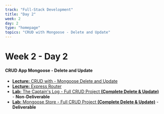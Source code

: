 ```yaml
---
track: "Full-Stack Development"
title: "Day 2"
week: 2
day: 2
type: "homepage"
topics: "CRUD with Mongoose - Delete and Update"
---
```


# Week 2 - Day 2

#### CRUD App Mongoose - Delete and Update

- [**Lecture:** CRUD with - Mongoose Delete and Update](/full-stack-development/week-2/day-2/lecture-materials/crud-app-with-mongoose)
- [**Lecture:** Express Router](/full-stack-development/week-2/day-2/lecture-materials/express-router)
- [**Lab:** The Captain's Log - Full CRUD Project **(Complete Delete & Update)**](/full-stack-development/week-2/day-1/labs/the-captains-log) - **Non-Deliverable**
- [**Lab:** Mongoose Store - Full CRUD Project **(Complete Delete & Update)**](/full-stack-development/week-2/day-1/labs/mongoose-store) - **Deliverable**
